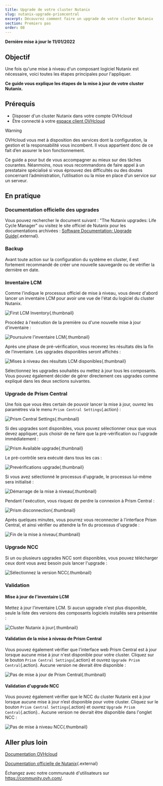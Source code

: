 ```yaml
---
title: Upgrade de votre cluster Nutanix 
slug: nutanix-upgrade-prismcentral
excerpt: Découvrez comment faire un upgrade de votre cluster Nutanix
section: Premiers pas
order: 08
---
```


**Dernière mise à jour le 11/01/2022**

## Objectif

Une fois qu'une mise à niveau d'un composant logiciel Nutanix est nécessaire, voici toutes les étapes principales pour l'appliquer.

**Ce guide vous explique les étapes de la mise à jour de votre cluster Nutanix.**

## Prérequis

- Disposer d'un cluster Nutanix dans votre compte OVHcloud
- Être connecté à votre [espace client OVHcloud](https://www.ovh.com/auth/?action=gotomanager&from=https://www.ovh.com/fr/&ovhSubsidiary=fr)

> [!warning]
> OVHcloud vous met à disposition des services dont la configuration, la gestion et la responsabilité vous incombent. Il vous appartient donc de ce fait d’en assurer le bon fonctionnement.
>
> Ce guide a pour but de vous accompagner au mieux sur des tâches courantes. Néanmoins, nous vous recommandons de faire appel à un prestataire spécialisé si vous éprouvez des difficultés ou des doutes concernant l’administration, l’utilisation ou la mise en place d’un service sur un serveur.
>

## En pratique

### Documentation officielle des upgrades

Vous pouvez rechercher le document suivant : "The Nutanix upgrades: Life Cycle Manager" ou visitez le site officiel de Nutanix pour les documentations archivées : [Software Documentation: Upgrade Guide](https://portal.nutanix.com/page/documents/details?targetId=Acropolis-Upgrade-Guide-v5_19:Acropolis-Upgrade-Guide-v5_19){.external}.

### Backup

Avant toute action sur la configuration du système en cluster, il est fortement recommandé de créer une nouvelle sauvegarde ou de vérifier la dernière en date.

### Inventaire LCM

Comme l'indique le processus officiel de mise à niveau, vous devez d'abord lancer un inventaire LCM pour avoir une vue de l'état du logiciel du cluster Nutanix.

![First LCM Inventory](images/lcm_first_time.png){.thumbnail}

Procédez à l'exécution de la première ou d'une nouvelle mise à jour d'inventaire :

![Poursuivre l'inventaire LCM](images/lcm_inventory_proceed.png){.thumbnail}

Après une phase de pré-vérification, vous recevrez les résultats dès la fin de l’inventaire. Les upgrades disponibles seront affichés :

![Mises à niveau des résultats LCM disponibles](images/lcm_upgrade_available.png){.thumbnail}

Sélectionnez les upgrades souhaités ou mettez à jour tous les composants. Vous pouvez également décider de gérer directement ces upgrades comme expliqué dans les deux sections suivantes.

### Upgrade de Prism Central

Une fois que vous êtes certain de pouvoir lancer la mise à jour, ouvrez les paramètres via  le menu `Prism Central Settings`{.action} :

![Prism Central Settings](images/menu_prism_setting.png){.thumbnail}

Si des upgrades sont disponibles, vous pouvez sélectionner ceux que vous devez appliquer, puis choisir de ne faire que la pré-vérification ou l'upgrade immédiatement :

![Prism Available upgrade](images/required_upgrade.png){.thumbnail}

Le pré-contrôle sera exécuté dans tous les cas :

![Prevérifications upgrade](images/preupgrade_checks.png){.thumbnail}

Si vous avez sélectionné le processus d'upgrade, le processus lui-même sera initialisé :

![Démarrage de la mise à niveau](images/upgrade_started.png){.thumbnail}

Pendant l'exécution, vous risquez de perdre la connexion à Prism Central :

![Prism disconnection](images/loosing_connection_prism_central.png){.thumbnail}

Après quelques minutes, vous pourrez vous reconnecter à l'interface Prism Central, et ainsi vérifier ou attendre la fin du processus d'upgrade :

![Fin de la mise à niveau](images/upgrade_finished.png){.thumbnail}

### Upgrade NCC

Si un ou plusieurs upgrades NCC sont disponibles, vous pouvez télécharger ceux dont vous avez besoin puis lancer l'upgrade :

![Sélectionnez la version NCC](images/ncc_available_upgrade.png){.thumbnail}

### Validation

#### Mise à jour de l'inventaire LCM

Mettez à jour l'inventaire LCM. Si aucun upgrade n'est plus disponible, seule la liste des versions des composants logiciels installés sera présentée :

![Cluster Nutanix à jour](images/lcm_result_after_upgrades.png){.thumbnail}

#### Validation de la mise à niveau de Prism Central

Vous pouvez également vérifier que l'interface web Prism Central est à jour lorsque aucune mise à jour n'est disponible pour votre cluster. Cliquez sur le bouton `Prism Central Settings`{.action} et ouvrez `Upgrade Prism Central`{.action}. Aucune version ne devrait être disponible :

![Pas de mise à jour de Prism Central](images/no_upgrade.png){.thumbnail}

#### Validation d'upgrade NCC

Vous pouvez également vérifier que le NCC du cluster Nutanix est à jour lorsque aucune mise à jour n’est disponible pour votre cluster. Cliquez sur le bouton `Prism Central Settings`{.action} et ouvrez `Upgrade Prism Central`{.action}.. Aucune version ne devrait être disponible dans l'onglet NCC :

![Pas de mise à niveau NCC](images/ncc_upgrade_done.png){.thumbnail}

## Aller plus loin

[Documentation OVHcloud](https://docs.ovh.com/fr/nutanix/)

[Documentation officielle de Nutanix](https://www.nutanix.com/){.external}

Échangez avec notre communauté d'utilisateurs sur <https://community.ovh.com/>.

